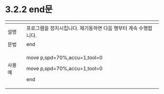 # 3.2.2 end문



<table>
  <thead>
    <tr>
      <th style="text-align:left"></th>
      <th style="text-align:left"></th>
    </tr>
  </thead>
  <tbody>
    <tr>
      <td style="text-align:left">&#xC124;&#xBA85;</td>
      <td style="text-align:left">&#xD504;&#xB85C;&#xADF8;&#xB7A8;&#xC744; &#xC815;&#xC9C0;&#xC2DC;&#xD0B5;&#xB2C8;&#xB2E4;.
        &#xC7AC;&#xAE30;&#xB3D9;&#xD558;&#xBA74; &#xB2E4;&#xC74C; &#xD589;&#xBD80;&#xD130;
        &#xACC4;&#xC18D; &#xC218;&#xD589;&#xD569;&#xB2C8;&#xB2E4;.</td>
    </tr>
    <tr>
      <td style="text-align:left">&#xBB38;&#xBC95;</td>
      <td style="text-align:left">end</td>
    </tr>
    <tr>
      <td style="text-align:left">&#xC0AC;&#xC6A9; &#xC608;</td>
      <td style="text-align:left">
        <p>move p,spd=70%,accu=1,tool=0
          <br />
        </p>
        <p>move p,spd=70%,accu=1,tool=0
          <br />
        </p>
        <p>end
          <br />
        </p>
      </td>
    </tr>
  </tbody>
</table>

